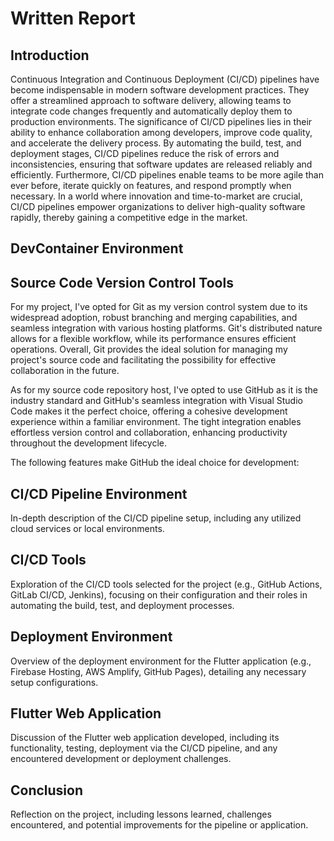 # Written Report

## Introduction
Continuous Integration and Continuous Deployment (CI/CD) pipelines have become indispensable in modern software development practices. They offer a streamlined approach to software delivery, allowing teams to integrate code changes frequently and automatically deploy them to production environments. The significance of CI/CD pipelines lies in their ability to enhance collaboration among developers, improve code quality, and accelerate the delivery process. By automating the build, test, and deployment stages, CI/CD pipelines reduce the risk of errors and inconsistencies, ensuring that software updates are released reliably and efficiently. Furthermore, CI/CD pipelines enable teams to be more agile than ever before, iterate quickly on features, and respond promptly when necessary. In a world where innovation and time-to-market are crucial, CI/CD pipelines empower organizations to deliver high-quality software rapidly, thereby gaining a competitive edge in the market.

## DevContainer Environment


## Source Code Version Control Tools
For my project, I've opted for Git as my version control system due to its widespread adoption, robust branching and merging capabilities, and seamless integration with various hosting platforms. Git's distributed nature allows for a flexible workflow, while its performance ensures efficient operations. Overall, Git provides the ideal solution for managing my project's source code and facilitating the possibility for effective collaboration in the future. 

As for my source code repository host, I've opted to use GitHub as it is the industry standard and GitHub's seamless integration with Visual Studio Code makes it the perfect choice, offering a cohesive development experience within a familiar environment. The tight integration enables effortless version control and collaboration, enhancing productivity throughout the development lifecycle. 

The following features make GitHub the ideal choice for development:



## CI/CD Pipeline Environment
In-depth description of the CI/CD pipeline setup, including any utilized cloud services or local environments.

## CI/CD Tools
Exploration of the CI/CD tools selected for the project (e.g., GitHub Actions, GitLab CI/CD, Jenkins), focusing on their configuration and their roles in automating the build, test, and deployment processes.

## Deployment Environment
Overview of the deployment environment for the Flutter application (e.g., Firebase Hosting, AWS Amplify, GitHub Pages), detailing any necessary setup configurations.

## Flutter Web Application
Discussion of the Flutter web application developed, including its functionality, testing, deployment via the CI/CD pipeline, and any encountered development or deployment challenges.

## Conclusion
Reflection on the project, including lessons learned, challenges encountered, and potential improvements for the pipeline or application.
